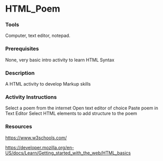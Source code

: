 # HTML_Poem

### Tools 
Computer, text editor, notepad.

### Prerequisites
None, very basic intro activity to learn HTML Syntax

### Description
A HTML activity to develop Markup skills

### Activity Instructions
Select a poem from the internet
Open text editor of choice
Paste poem in Text Editor
Select HTML elements to add structure to the poem

### Resources
https://www.w3schools.com/

https://developer.mozilla.org/en-US/docs/Learn/Getting_started_with_the_web/HTML_basics

